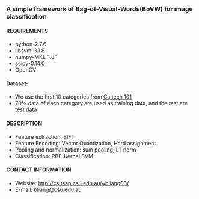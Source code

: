 ### A simple framework of Bag-of-Visual-Words(BoVW) for image classification

#### REQUIREMENTS

* python-2.7.6 
* libsvm-3.1.8
* numpy-MKL-1.8.1
* scipy-0.14.0
* OpenCV

#### Dataset:
* We use the first 10 categories from [Caltech 101](http://www.vision.caltech.edu/Image_Datasets/Caltech101/)
* 70% data of each category are used as training data, and the rest are test data

#### DESCRIPTION
* Feature extraction: SIFT
* Feature Encoding: Vector Quantization, Hard assignment
* Pooling and normalization: sum pooling, L1-norm
* Classification: RBF-Kernel SVM


#### CONTACT INFORMATION
* Website: http://csusap.csu.edu.au/~bliang03/
* E-mail: bliang@csu.edu.au